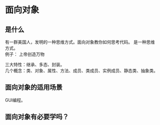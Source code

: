 # 面向对象
## 是什么
有一群美国人，发明的一种思维方式。面向对象教你如何思考代码。
是一种思维方式。  
例子：
上帝创造万物  

三大特性：继承、多态、封装。  
几个概念：类、对象、属性、方法、成员、类成员、实例成员、静态类、抽象类。  
## 面向对象的适用场景
GUI编程。
## 面向对象有必要学吗？
